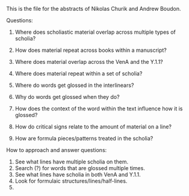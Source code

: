 This is the file for the abstracts of Nikolas Churik and Andrew Boudon.

Questions:
1. Where does scholiastic material overlap across multiple types of scholia?
2. How does material repeat across books within a manuscript?
3. Where does material overlap across the VenA and the Y.1.1?

3. Where does material repeat within a set of scholia?
4. Where do words get glossed in the interlinears?
5. Why do words get glossed when they do?
6. How does the context of the word within the text influence how it is glossed?
7. How do critical signs relate to the amount of material on a line?
8. How are formula pieces/patterns treated in the scholia?

How to approach and answer questions:
1. See what lines have multiple scholia on them.
2. Search (?) for words that are glossed multiple times.
3. See what lines have scholia in both VenA and Y.1.1.
4. Look for formulaic structures/lines/half-lines.
5. 
